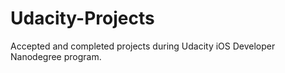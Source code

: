 # Udacity-Projects
Accepted and completed projects during Udacity iOS Developer Nanodegree program.
